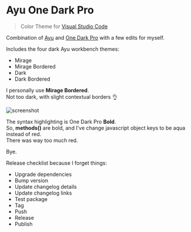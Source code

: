 # Ayu One Dark Pro

> Color Theme for [Visual Studio Code](https://code.visualstudio.com/)

Combination of [Ayu](https://github.com/ayu-theme/vscode-ayu) and [One Dark Pro](https://github.com/Binaryify/OneDark-Pro) with a few edits for myself.

Includes the four dark Ayu workbench themes:

- Mirage
- Mirage Bordered
- Dark
- Dark Bordered

I personally use **Mirage Bordered**.  
Not too dark, with slight contextual borders 👌

![screenshot](https://github.com/smeagolem/ayu-one-dark-pro/raw/master/images/screenshot.png)

The syntax highlighting is One Dark Pro **Bold**.  
So, **methods()** are bold, and I've change javascript object keys to be aqua instead of red.  
There was way too much red.

Bye.

Release checklist because I forget things:

- Upgrade dependencies
- Bump version
- Update changelog details
- Update changelog links
- Test package
- Tag
- Push
- Release
- Publish
